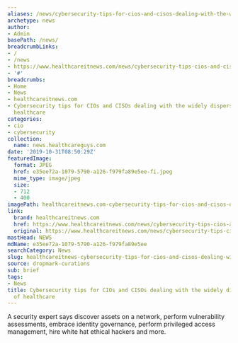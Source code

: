 ```yaml
---
aliases: /news/cybersecurity-tips-for-cios-and-cisos-dealing-with-the-widely-dispersed-data-of-healthcare
archetype: news
author:
- Admin
basePath: /news/
breadcrumbLinks:
- /
- /news
- https://www.healthcareitnews.com/news/cybersecurity-tips-cios-and-cisos-dealing-widely-dispersed-data-healthcare
- '#'
breadcrumbs:
- Home
- News
- healthcareitnews.com
- Cybersecurity tips for CIOs and CISOs dealing with the widely dispersed data of
  healthcare
categories:
- cio
- cybersecurity
collection:
  name: news.healthcareguys.com
date: '2019-10-31T08:50:29Z'
featuredImage:
  format: JPEG
  href: e35ee72a-1079-5790-a126-f979fa89e5ee-fi.jpeg
  mime_type: image/jpeg
  size:
  - 712
  - 400
imagePath: healthcareitnews.com-cybersecurity-tips-for-cios-and-cisos-dealing-with-the-widely-dispersed-data-of-healthcare
link:
  brand: healthcareitnews.com
  href: https://www.healthcareitnews.com/news/cybersecurity-tips-cios-and-cisos-dealing-widely-dispersed-data-healthcare
  original: https://www.healthcareitnews.com/news/cybersecurity-tips-cios-and-cisos-dealing-widely-dispersed-data-healthcare
mastHead: NEWS
mdName: e35ee72a-1079-5790-a126-f979fa89e5ee
searchCategory: News
slug: healthcareitnews-cybersecurity-tips-for-cios-and-cisos-dealing-with-the-widely-dispersed-data-of-healthcare
source: dropmark-curations
sub: brief
tags:
- News
title: Cybersecurity tips for CIOs and CISOs dealing with the widely dispersed data
  of healthcare
---
```


A security expert says discover assets on a network, perform vulnerability assessments, embrace identity governance, perform privileged access management, hire white hat ethical hackers and more.